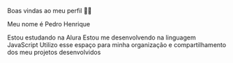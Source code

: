 Boas vindas ao meu perfil 💙💙

Meu nome é Pedro Henrique

Estou estudando na Alura
Estou me desenvolvendo na linguagem JavaScript
Utilizo esse espaço para minha organização e compartilhamento dos meu projetos desenvolvidos
